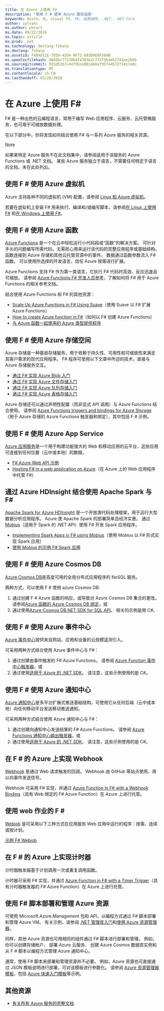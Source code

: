 ```yaml
---
title: 在 Azure 上使用 F#
description: '使用 F # 使用 Azure 服务指南'
keywords: Azure, 云, visual f#, f#, 函数编程, .NET, .NET Core
author: sylvanc
ms.author: phcart
ms.date: 09/22/2016
ms.topic: article
ms.prod: .net
ms.technology: devlang-fsharp
ms.devlang: fsharp
ms.assetid: FAD4D11E-703A-42D4-9F72-893D9E0F569B
ms.openlocfilehash: 0849bc77139b4f4383e2c772f5bae62741ee2b8b
ms.sourcegitcommit: 935d5267c44f9bce801468ef95f44572f1417e8c
ms.translationtype: MT
ms.contentlocale: zh-CN
ms.lasthandoff: 03/28/2018
---
```

# <a name="using-f-on-azure"></a>在 Azure 上使用 F#

F# 是一种出色的云编程语言，常用于编写 Web 应用程序、云服务、云托管微服务，也可用于可缩放数据处理。

在以下部分中，你将发现如何结合使用 F# 与一系列 Azure 服务的相关资源。

> [!NOTE]
> 如果某特定 Azure 服务不在此文档集中，请参阅适用于该服务的 Azure Functions 或 .NET 文档。 某些 Azure 服务独立于语言，不需要任何特定于语言的文档，未在此处列出。

## <a name="using-azure-virtual-machines-with-f"></a>使用 F # 使用 Azure 虚拟机 #

Azure 支持各种不同的虚拟机 (VM) 配置，请参阅 [Linux 和 Azure 虚拟机](https://azure.microsoft.com/services/virtual-machines/)。

若要在虚拟机上安装 F# 用来执行、编译和/或编写脚本，请参阅[在 Linux 上使用 F#](http://fsharp.org/use/linux) 和[在 Windows 上使用 F#](http://fsharp.org/use/windows)。


## <a name="using-azure-functions-with-f"></a>使用 F # 使用 Azure 函数 #

[Azure Functions](https://azure.microsoft.com/services/functions/) 是一个在云中轻松运行小代码段或“函数”的解决方案。 可针对手头的问题编写所需代码，无需担心用来运行该代码的完整应用程序或基础结构。 函数连接到 Azure 存储和其他云托管资源中的事件。 数据通过函数参数流入 F# 函数。 可以使用所选择的开发语言，信任 Azure 按需进行扩展。

Azure Functions 支持 F# 作为第一类语言，它执行 F# 代码时高效、反应迅速且可缩放。 请参阅 [Azure Functions F# 开发人员参考](/azure/azure-functions/functions-reference-fsharp)，了解如何将 F# 用于 Azure Functions 的相关参考文档。

结合使用 Azure Functions 和 F# 的其他资源：

* [Scale Up Azure Functions in F# Using Suave](https://blog.tamizhvendan.in/blog/2016/09/19/scale-up-azure-functions-in-f-number-using-suave/)（使用 Suave 以 F# 扩展 Azure Functions）
* [How to create Azure function in F#](https://mnie.github.io/2016-09-08-AzureFunctions/)（如何以 F# 创建 Azure Functions）
* [与 Azure 函数一起使用的 Azure 类型提供程序](https://compositional-it.com/blog/2017/08-30-using-the-azure-type-provider-with-azure-functions/index.html)

## <a name="using-azure-storage-with-f"></a>使用 F # 使用 Azure 存储空间 #

Azure 存储是一种基层存储服务，用于依赖于持久性、可用性和可缩放性来满足其客户需求的现代应用程序。 F# 程序可使用以下文章中所述的技术，直接与 Azure 存储服务交互。

* [通过 F# 实现 Azure Blob 入门](blob-storage.md)
* [通过 F# 实现 Azure 文件存储入门](file-storage.md)
* [通过 F# 实现 Azure 队列存储入门](queue-storage.md)
* [通过 F# 实现 Azure 表格存储入门](table-storage.md)

Azure 存储还可以通过声明性配置（而非显式 API 调用）与 Azure Functions 结合使用。 请参阅 [Azure Functions triggers and bindings for Azure Storage](/azure/azure-functions/functions-bindings-storage)（用于 Azure 存储的 Azure Functions 触发器和绑定），其中包括 F # 示例。

## <a name="using-azure-app-service-with-f"></a>使用 F # 使用 Azure App Service #

[Azure 应用服务](https://azure.microsoft.com/services/app-service/)是一个用于构建功能强大的 Web 和移动应用的云平台，这些应用可连接到任何位置（云中或本地）的数据。

* [F# Azure Web API 示例](https://github.com/fsprojects/azure-webapi-example)
* [Hosting F# in a web application on Azure](https://github.com/isaacabraham/fsharp-demonstrator)（在 Azure 上的 Web 应用程序中托管 F#）

## <a name="using-apache-spark-with-f-with-azure-hdinsight"></a>通过 Azure HDInsight 结合使用 Apache Spark 与 F#

[Apache Spark for Azure HDInsight](https://azure.microsoft.com/services/hdinsight/apache-spark/) 是一个开放源代码处理框架，用于运行大型数据分析应用程序。 Azure 使 Apache Spark 的部署简单且经济实惠。 通过 [Mobius](https://github.com/Microsoft/Mobius)（适用于 Spark 的 .NET API）使用 F# 开发 Spark 应用程序。

* [Implementing Spark Apps in F# using Mobius](https://github.com/Microsoft/Mobius/blob/master/notes/spark-fsharp-mobius.md)（使用 Mobius 以 F# 形式实现 Spark 应用）
* [使用 Mobius 的示例 F# Spark 应用](https://github.com/Microsoft/Mobius/tree/master/examples/fsharp)

## <a name="using-azure-cosmos-db-with-f"></a>使用 F # 使用 Azure Cosmos DB #

[Azure Cosmos DB](https://azure.microsoft.com/services/cosmos-db)是高度可用的全局分布式应用程序的 NoSQL 服务。

两种方式，可以使用 F # 使用 azure Cosmos DB:

1. 通过创建 F # Azure 函数的响应，或导致对 Azure Cosmos DB 集合的更改。 请参阅[Azure 函数的 Azure Cosmos DB 绑定](/azure/azure-functions/functions-bindings-cosmosdb)，或
2. 通过使用[Azure Cosmos DB.NET SDK for SQL API](/azure/cosmos-db/sql-api-sdk-dotnet)。 相关的示例是用 C#。

## <a name="using-azure-event-hubs-with-f"></a>使用 F # 使用 Azure 事件中心 #

[Azure 事件中心](https://azure.microsoft.com/services/event-hubs/)提供来自网站、应用和设备的云规模遥测引入。

可采用两种方式结合使用 Azure 事件中心与 F#：

1. 通过创建由事件触发的 F# Azure Functions。 请参阅 [Azure Function 事件中心触发器](/azure/azure-functions/functions-bindings-event-hubs)，或
2. 通过使用[适用于 Azure 的 .NET SDK](/azure/event-hubs/event-hubs-csharp-ephcs-getstarted)。 请注意，这些示例使用的是 C#。

## <a name="using-azure-notification-hubs-with-f"></a>使用 F # 使用 Azure 通知中心 #

[Azure 通知中心](/azure/notification-hubs/)是多平台扩展式推送基础结构，可使用它从任何后端（云中或本地）向任何移动平台发送移动推送通知。

可采用两种方式结合使用 Azure 通知中心与 F#：

1. 通过创建向通知中心发送结果的 F# Azure Functions。 请参阅 [Azure Functions 通知中心输出触发器](/azure/azure-functions/functions-bindings-notification-hubs)，或
2. 通过使用[适用于 Azure 的 .NET SDK](https://blogs.msdn.microsoft.com/azuremobile/2014/04/08/push-notifications-using-notification-hub-and-net-backend/)。 请注意，这些示例使用的是 C#。


## <a name="implementing-webhooks-on-azure-with-f"></a>在 F # 的 Azure 上实现 Webhook #

[Webhook](https://en.wikipedia.org/wiki/Webhook) 是通过 Web 请求触发的回调。 Webhook 由 GitHub 等站点使用，用以向事件发送信号。 

Webhook 可采用 F# 实现，并通过 [Azure Function in F# with a Webhook Binding](/azure/azure-functions/functions-bindings-http-webhook)（具有 Web 绑定的 F# Azure Function）在 Azure 上进行托管。

## <a name="using-webjobs-with-f"></a>使用 web 作业的 F # #

[Webjob](/azure/app-service-web/web-sites-create-web-jobs) 是可采用以下三种方式在应用服务 Web 应用中运行的程序：按需、连续或按计划。

[示例 F# Webjob](https://github.com/andredublin/fsharp-azure-webjob)

## <a name="implementing-timers-on-azure-with-f"></a>在 F # 的 Azure 上实现计时器 #

计时器触发器基于计划调用一次或重复调用函数。

计时器可采用 F# 实现，并通过 [Azure Function in F# with a Timer Trigger](/azure/azure-functions/functions-bindings-timer)（具有计时器触发器的 F# Azure Function）在 Azure 上进行托管。

## <a name="deploying-and-managing-azure-resources-with-f-scripts"></a>使用 F# 脚本部署和管理 Azure 资源 #

可使用 Microsoft.Azure.Management 包和 API，以编程方式通过 F# 脚本部署和管理 Azure VM。 有关示例，请参阅 [.NET 管理库入门](https://msdn.microsoft.com/library/dn722415.aspx)和[使用 Azure 资源管理器](/azure/azure-resource-manager/resource-manager-deployment-model)。

同样，其他 Azure 资源也可用相同的组件通过 F# 脚本进行部署和管理。 例如，你可以创建存储帐户、 部署 Azure 云服务、 创建 Azure Cosmos 数据库实例和从 F # 脚本以编程方式管理 Azure 通知中心。

通常，使用 F# 脚本来部署和管理资源并不必要。 例如，Azure 资源也可直接通过 JSON 模板说明进行部署，可对该模板进行参数化。 请参阅 [Azure 资源管理器模板](/azure/azure-resource-manager/resource-manager-template-best-practices)，包括 [Azure 快速入门模板](https://azure.microsoft.com/documentation/templates/)等示例。

## <a name="other-resources"></a>其他资源

* [有关所有 Azure 服务的完整文档](/azure/)

